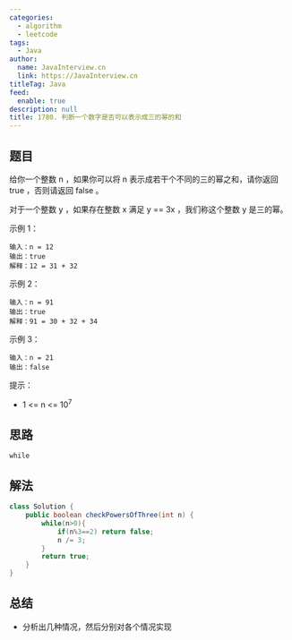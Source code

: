 ```yaml
---
categories: 
  - algorithm
  - leetcode
tags: 
  - Java
author: 
  name: JavaInterview.cn
  link: https://JavaInterview.cn
titleTag: Java
feed: 
  enable: true
description: null
title: 1780. 判断一个数字是否可以表示成三的幂的和
---
```


## 题目
给你一个整数 n ，如果你可以将 n 表示成若干个不同的三的幂之和，请你返回 true ，否则请返回 false 。

对于一个整数 y ，如果存在整数 x 满足 y == 3x ，我们称这个整数 y 是三的幂。



示例 1：

    输入：n = 12
    输出：true
    解释：12 = 31 + 32
示例 2：

    输入：n = 91
    输出：true
    解释：91 = 30 + 32 + 34
示例 3：

    输入：n = 21
    输出：false


提示：

* 1 <= n <= 10<sup>7</sup>




## 思路

    while

## 解法
```java
class Solution {
    public boolean checkPowersOfThree(int n) {
        while(n>0){
            if(n%3==2) return false;
            n /= 3;
        }
        return true;
    }
}

```

## 总结

- 分析出几种情况，然后分别对各个情况实现 
